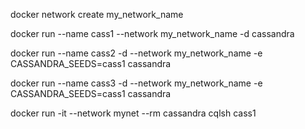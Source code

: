 docker network create my_network_name

docker run --name cass1 --network my_network_name -d cassandra

docker run --name cass2 -d --network my_network_name -e CASSANDRA_SEEDS=cass1 cassandra

docker run --name cass3 -d --network my_network_name -e CASSANDRA_SEEDS=cass1 cassandra

docker run -it --network mynet --rm cassandra cqlsh cass1
